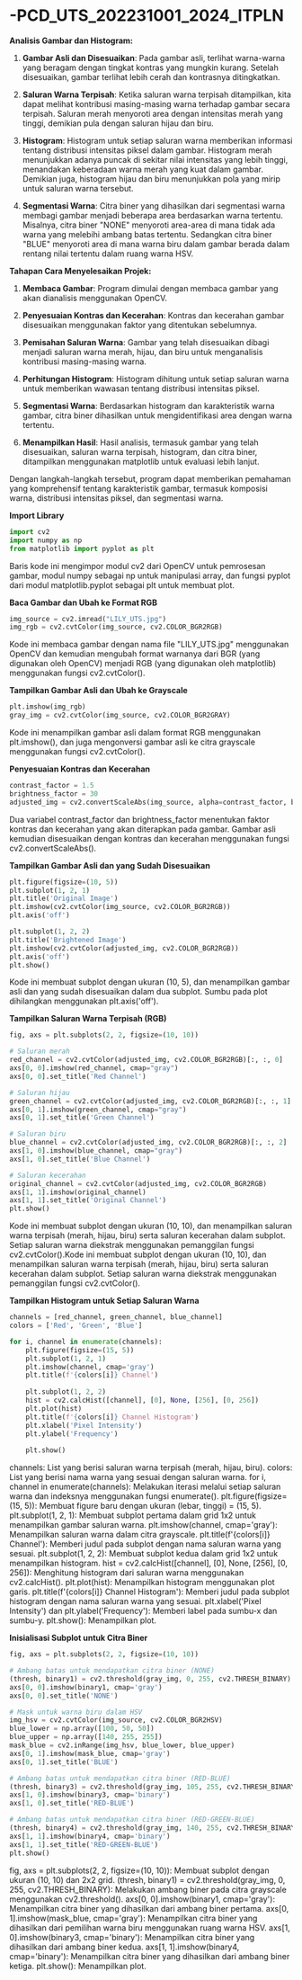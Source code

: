 # -PCD_UTS_202231001_2024_ITPLN

**Analisis Gambar dan Histogram:**

1. **Gambar Asli dan Disesuaikan**: Pada gambar asli, terlihat warna-warna yang beragam dengan tingkat kontras yang mungkin kurang. Setelah disesuaikan, gambar terlihat lebih cerah dan kontrasnya ditingkatkan.

2. **Saluran Warna Terpisah**: Ketika saluran warna terpisah ditampilkan, kita dapat melihat kontribusi masing-masing warna terhadap gambar secara terpisah. Saluran merah menyoroti area dengan intensitas merah yang tinggi, demikian pula dengan saluran hijau dan biru.

3. **Histogram**: Histogram untuk setiap saluran warna memberikan informasi tentang distribusi intensitas piksel dalam gambar. Histogram merah menunjukkan adanya puncak di sekitar nilai intensitas yang lebih tinggi, menandakan keberadaan warna merah yang kuat dalam gambar. Demikian juga, histogram hijau dan biru menunjukkan pola yang mirip untuk saluran warna tersebut.

4. **Segmentasi Warna**: Citra biner yang dihasilkan dari segmentasi warna membagi gambar menjadi beberapa area berdasarkan warna tertentu. Misalnya, citra biner "NONE" menyoroti area-area di mana tidak ada warna yang melebihi ambang batas tertentu. Sedangkan citra biner "BLUE" menyoroti area di mana warna biru dalam gambar berada dalam rentang nilai tertentu dalam ruang warna HSV.

**Tahapan Cara Menyelesaikan Projek:**

1. **Membaca Gambar**: Program dimulai dengan membaca gambar yang akan dianalisis menggunakan OpenCV.

2. **Penyesuaian Kontras dan Kecerahan**: Kontras dan kecerahan gambar disesuaikan menggunakan faktor yang ditentukan sebelumnya.

3. **Pemisahan Saluran Warna**: Gambar yang telah disesuaikan dibagi menjadi saluran warna merah, hijau, dan biru untuk menganalisis kontribusi masing-masing warna.

4. **Perhitungan Histogram**: Histogram dihitung untuk setiap saluran warna untuk memberikan wawasan tentang distribusi intensitas piksel.

5. **Segmentasi Warna**: Berdasarkan histogram dan karakteristik warna gambar, citra biner dihasilkan untuk mengidentifikasi area dengan warna tertentu.

6. **Menampilkan Hasil**: Hasil analisis, termasuk gambar yang telah disesuaikan, saluran warna terpisah, histogram, dan citra biner, ditampilkan menggunakan matplotlib untuk evaluasi lebih lanjut.

Dengan langkah-langkah tersebut, program dapat memberikan pemahaman yang komprehensif tentang karakteristik gambar, termasuk komposisi warna, distribusi intensitas piksel, dan segmentasi warna.

**Import Library**
```python
import cv2
import numpy as np
from matplotlib import pyplot as plt
```
Baris kode ini mengimpor modul cv2 dari OpenCV untuk pemrosesan gambar, modul numpy sebagai np untuk manipulasi array, dan fungsi pyplot dari modul matplotlib.pyplot sebagai plt untuk membuat plot.

**Baca Gambar dan Ubah ke Format RGB**
```python
img_source = cv2.imread("LILY_UTS.jpg")
img_rgb = cv2.cvtColor(img_source, cv2.COLOR_BGR2RGB)
```
Kode ini membaca gambar dengan nama file "LILY_UTS.jpg" menggunakan OpenCV dan kemudian mengubah format warnanya dari BGR (yang digunakan oleh OpenCV) menjadi RGB (yang digunakan oleh matplotlib) menggunakan fungsi cv2.cvtColor().

**Tampilkan Gambar Asli dan Ubah ke Grayscale**

```python
plt.imshow(img_rgb)
gray_img = cv2.cvtColor(img_source, cv2.COLOR_BGR2GRAY)
```
Kode ini menampilkan gambar asli dalam format RGB menggunakan plt.imshow(), dan juga mengonversi gambar asli ke citra grayscale menggunakan fungsi cv2.cvtColor().

**Penyesuaian Kontras dan Kecerahan**
```python
contrast_factor = 1.5  
brightness_factor = 30    
adjusted_img = cv2.convertScaleAbs(img_source, alpha=contrast_factor, beta=brightness_factor)
```
Dua variabel contrast_factor dan brightness_factor menentukan faktor kontras dan kecerahan yang akan diterapkan pada gambar.
Gambar asli kemudian disesuaikan dengan kontras dan kecerahan menggunakan fungsi cv2.convertScaleAbs().

**Tampilkan Gambar Asli dan yang Sudah Disesuaikan**
```python
plt.figure(figsize=(10, 5))
plt.subplot(1, 2, 1)
plt.title('Original Image')
plt.imshow(cv2.cvtColor(img_source, cv2.COLOR_BGR2RGB))
plt.axis('off')

plt.subplot(1, 2, 2)
plt.title('Brightened Image')
plt.imshow(cv2.cvtColor(adjusted_img, cv2.COLOR_BGR2RGB))
plt.axis('off')
plt.show()
```
Kode ini membuat subplot dengan ukuran (10, 5), dan menampilkan gambar asli dan yang sudah disesuaikan dalam dua subplot.
Sumbu pada plot dihilangkan menggunakan plt.axis('off').

**Tampilkan Saluran Warna Terpisah (RGB)**
```python
fig, axs = plt.subplots(2, 2, figsize=(10, 10))

# Saluran merah
red_channel = cv2.cvtColor(adjusted_img, cv2.COLOR_BGR2RGB)[:, :, 0]
axs[0, 0].imshow(red_channel, cmap="gray")
axs[0, 0].set_title('Red Channel')

# Saluran hijau
green_channel = cv2.cvtColor(adjusted_img, cv2.COLOR_BGR2RGB)[:, :, 1]
axs[0, 1].imshow(green_channel, cmap="gray")
axs[0, 1].set_title('Green Channel')

# Saluran biru
blue_channel = cv2.cvtColor(adjusted_img, cv2.COLOR_BGR2RGB)[:, :, 2]
axs[1, 0].imshow(blue_channel, cmap="gray")
axs[1, 0].set_title('Blue Channel')

# Saluran kecerahan
original_channel = cv2.cvtColor(adjusted_img, cv2.COLOR_BGR2RGB)
axs[1, 1].imshow(original_channel)
axs[1, 1].set_title('Original Channel')
plt.show()

```
Kode ini membuat subplot dengan ukuran (10, 10), dan menampilkan saluran warna terpisah (merah, hijau, biru) serta saluran kecerahan dalam subplot.
Setiap saluran warna diekstrak menggunakan pemanggilan fungsi cv2.cvtColor().Kode ini membuat subplot dengan ukuran (10, 10), dan menampilkan saluran warna terpisah (merah, hijau, biru) serta saluran kecerahan dalam subplot.
Setiap saluran warna diekstrak menggunakan pemanggilan fungsi cv2.cvtColor().

**Tampilkan Histogram untuk Setiap Saluran Warna**

```python
channels = [red_channel, green_channel, blue_channel]
colors = ['Red', 'Green', 'Blue']

for i, channel in enumerate(channels):
    plt.figure(figsize=(15, 5))
    plt.subplot(1, 2, 1)
    plt.imshow(channel, cmap='gray')
    plt.title(f'{colors[i]} Channel')
    
    plt.subplot(1, 2, 2)
    hist = cv2.calcHist([channel], [0], None, [256], [0, 256])
    plt.plot(hist)
    plt.title(f'{colors[i]} Channel Histogram')
    plt.xlabel('Pixel Intensity')
    plt.ylabel('Frequency')
    
    plt.show()
```
channels: List yang berisi saluran warna terpisah (merah, hijau, biru).
colors: List yang berisi nama warna yang sesuai dengan saluran warna.
for i, channel in enumerate(channels): Melakukan iterasi melalui setiap saluran warna dan indeksnya menggunakan fungsi enumerate().
plt.figure(figsize=(15, 5)): Membuat figure baru dengan ukuran (lebar, tinggi) = (15, 5).
plt.subplot(1, 2, 1): Membuat subplot pertama dalam grid 1x2 untuk menampilkan gambar saluran warna.
plt.imshow(channel, cmap='gray'): Menampilkan saluran warna dalam citra grayscale.
plt.title(f'{colors[i]} Channel'): Memberi judul pada subplot dengan nama saluran warna yang sesuai.
plt.subplot(1, 2, 2): Membuat subplot kedua dalam grid 1x2 untuk menampilkan histogram.
hist = cv2.calcHist([channel], [0], None, [256], [0, 256]): Menghitung histogram dari saluran warna menggunakan cv2.calcHist().
plt.plot(hist): Menampilkan histogram menggunakan plot garis.
plt.title(f'{colors[i]} Channel Histogram'): Memberi judul pada subplot histogram dengan nama saluran warna yang sesuai.
plt.xlabel('Pixel Intensity') dan plt.ylabel('Frequency'): Memberi label pada sumbu-x dan sumbu-y.
plt.show(): Menampilkan plot.

**Inisialisasi Subplot untuk Citra Biner**
```python
fig, axs = plt.subplots(2, 2, figsize=(10, 10))

# Ambang batas untuk mendapatkan citra biner (NONE)
(thresh, binary1) = cv2.threshold(gray_img, 0, 255, cv2.THRESH_BINARY)
axs[0, 0].imshow(binary1, cmap='gray')
axs[0, 0].set_title('NONE')

# Mask untuk warna biru dalam HSV
img_hsv = cv2.cvtColor(img_source, cv2.COLOR_BGR2HSV)
blue_lower = np.array([100, 50, 50])
blue_upper = np.array([140, 255, 255])
mask_blue = cv2.inRange(img_hsv, blue_lower, blue_upper)
axs[0, 1].imshow(mask_blue, cmap='gray')
axs[0, 1].set_title('BLUE')

# Ambang batas untuk mendapatkan citra biner (RED-BLUE)
(thresh, binary3) = cv2.threshold(gray_img, 105, 255, cv2.THRESH_BINARY)
axs[1, 0].imshow(binary3, cmap='binary')
axs[1, 0].set_title('RED-BLUE')

# Ambang batas untuk mendapatkan citra biner (RED-GREEN-BLUE)
(thresh, binary4) = cv2.threshold(gray_img, 140, 255, cv2.THRESH_BINARY)
axs[1, 1].imshow(binary4, cmap='binary')
axs[1, 1].set_title('RED-GREEN-BLUE')
plt.show()

```
fig, axs = plt.subplots(2, 2, figsize=(10, 10)): Membuat subplot dengan ukuran (10, 10) dan 2x2 grid.
(thresh, binary1) = cv2.threshold(gray_img, 0, 255, cv2.THRESH_BINARY): Melakukan ambang biner pada citra grayscale menggunakan cv2.threshold().
axs[0, 0].imshow(binary1, cmap='gray'): Menampilkan citra biner yang dihasilkan dari ambang biner pertama.
axs[0, 1].imshow(mask_blue, cmap='gray'): Menampilkan citra biner yang dihasilkan dari pemilihan warna biru menggunakan ruang warna HSV.
axs[1, 0].imshow(binary3, cmap='binary'): Menampilkan citra biner yang dihasilkan dari ambang biner kedua.
axs[1, 1].imshow(binary4, cmap='binary'): Menampilkan citra biner yang dihasilkan dari ambang biner ketiga.
plt.show(): Menampilkan plot.


